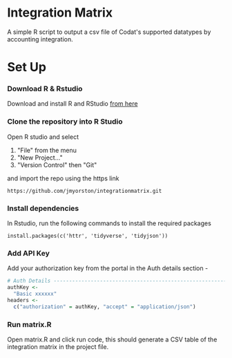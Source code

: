 # Integration Matrix
A simple R script to output a csv file of Codat's supported datatypes by accounting integration.

# Set Up
### Download R & Rstudio
Download and install R and RStudio [from here](https://posit.co/download/rstudio-desktop/)

### Clone the repository into R Studio
Open R studio and select 
1. "File" from the menu
1. "New Project..." 
1. "Version Control" then "Git"

and import the repo using the https link
```
https://github.com/jmyorston/integrationmatrix.git
```

###  Install dependencies
In Rstudio, run the following commands to install the required packages
```
install.packages(c('httr', 'tidyverse', 'tidyjson'))
```

### Add API Key
Add your authorization key from the portal in the Auth details section -
``` R
# Auth Details ------------------------------------------------------------
authKey <-
  "Basic xxxxxx"
headers <-
  c("authorization" = authKey, "accept" = "application/json")

```

### Run matrix.R
Open matrix.R and click run code, this should generate a CSV table of the integration matrix in the project file.
